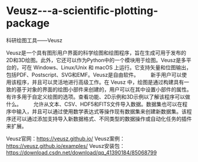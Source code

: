 # Veusz---a-scientific-plotting-package
科研绘图工具——Veusz

Veusz是一个具有图形用户界面的科学绘图和绘图程序，旨在生成可用于发布的2D和3D绘图。此外，它还可以作为Python中的一个模块用于绘图。Veusz是多平台的，可在 Windows、Linux/Unix 和 macOS 上运行。它支持矢量和位图输出，包括PDF、Postscript、SVG和EMF。Veusz是自由软件。
  新手用户可以使用该程序，并且可以灵活地进行高级工作。在 Veusz 中，绘图是通过构建具有一致的基于对象的界面的绘图小部件来创建的，用户可以在其中设置小部件的属性。有许多用于自定义绘图的选项。查看功能、2D示例和3D示例以了解该程序可以做什么。
  允许从文本、CSV、HDF5和FITS文件导入数据。数据集也可以在程序中输入，并且可以通过使用数学表达式等操作现有数据集来创建新数据集。该程序还可以通过添加支持导入新数据格式、不同类型的数据操作或自动化任务的插件来扩展。

Veusz官网：https://veusz.github.io/
Veusz案例：https://veusz.github.io/examples/
Veusz安装包：https://download.csdn.net/download/qq_41390184/85068799
